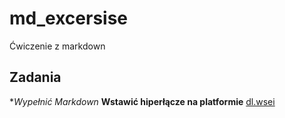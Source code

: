 # md_excersise
Ćwiczenie z markdown
## Zadania 
*_Wypełnić Markdown_
**Wstawić hiperłącze na platformie** [dl.wsei](https://dl.wsei.lublin.pl)
